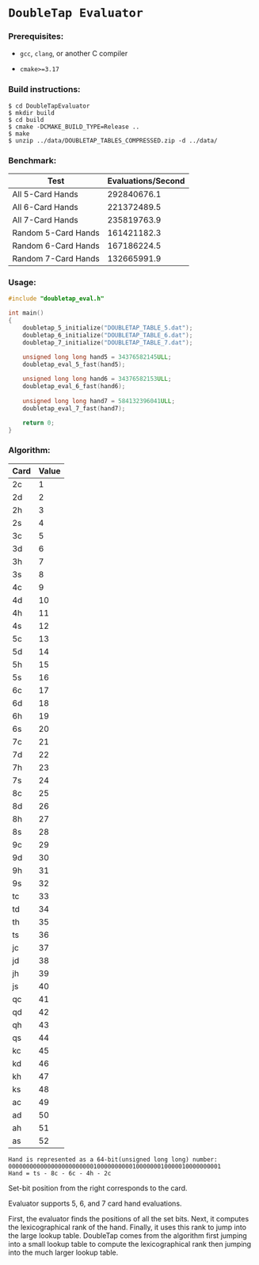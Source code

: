 `DoubleTap Evaluator`
=

### Prerequisites:
- `gcc`, `clang`, or another C compiler

- `cmake>=3.17`

### Build instructions:
```shell
$ cd DoubleTapEvaluator
$ mkdir build
$ cd build
$ cmake -DCMAKE_BUILD_TYPE=Release ..
$ make
$ unzip ../data/DOUBLETAP_TABLES_COMPRESSED.zip -d ../data/ 
```

### Benchmark:
|       Test          | Evaluations/Second |
| ----------------    | ------------------ |
| All 5-Card Hands    |     292840676.1    |
| All 6-Card Hands    |     221372489.5    |
| All 7-Card Hands    |     235819763.9    |
| Random 5-Card Hands |     161421182.3    |
| Random 6-Card Hands |     167186224.5    |
| Random 7-Card Hands |     132665991.9    |

### Usage:
```c
#include "doubletap_eval.h"

int main()
{
    doubletap_5_initialize("DOUBLETAP_TABLE_5.dat");
    doubletap_6_initialize("DOUBLETAP_TABLE_6.dat");
    doubletap_7_initialize("DOUBLETAP_TABLE_7.dat");

    unsigned long long hand5 = 34376582145ULL;
    doubletap_eval_5_fast(hand5);
    
    unsigned long long hand6 = 34376582153ULL;
    doubletap_eval_6_fast(hand6);
    
    unsigned long long hand7 = 584132396041ULL;
    doubletap_eval_7_fast(hand7);

    return 0;
}
```

### Algorithm:

| Card  | Value |
| ----- | ----- |
|  2c   |    1  |
|  2d   |    2  |
|  2h   |    3  |
|  2s   |    4  |
|  3c   |    5  |
|  3d   |    6  |
|  3h   |    7  |
|  3s   |    8  |
|  4c   |    9  |
|  4d   |   10  |
|  4h   |   11  |
|  4s   |   12  |
|  5c   |   13  |
|  5d   |   14  |
|  5h   |   15  |
|  5s   |   16  |
|  6c   |   17  |
|  6d   |   18  |
|  6h   |   19  |
|  6s   |   20  |
|  7c   |   21  |
|  7d   |   22  |
|  7h   |   23  |
|  7s   |   24  |
|  8c   |   25  |
|  8d   |   26  |
|  8h   |   27  |
|  8s   |   28  |
|  9c   |   29  |
|  9d   |   30  |
|  9h   |   31  |
|  9s   |   32  |
|  tc   |   33  |
|  td   |   34  |
|  th   |   35  |
|  ts   |   36  |
|  jc   |   37  |
|  jd   |   38  |
|  jh   |   39  |
|  js   |   40  |
|  qc   |   41  |
|  qd   |   42  |
|  qh   |   43  |
|  qs   |   44  |
|  kc   |   45  |
|  kd   |   46  |
|  kh   |   47  |
|  ks   |   48  |
|  ac   |   49  |
|  ad   |   50  |
|  ah   |   51  |
|  as   |   52  |

```
Hand is represented as a 64-bit(unsigned long long) number:
000000000000000000000000100000000001000000010000010000000001
Hand = ts - 8c - 6c - 4h - 2c
```
Set-bit position from the right corresponds to the card.

Evaluator supports 5, 6, and 7 card hand evaluations.

First, the evaluator finds the positions of all the set bits.
Next, it computes the lexicographical rank of the hand.
Finally, it uses this rank to jump into the large lookup table.
DoubleTap comes from the algorithm first jumping into a small
lookup table to compute the lexicographical rank then jumping
into the much larger lookup table.
